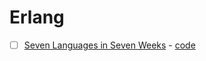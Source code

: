 # Erlang

- [ ] [Seven Languages in Seven Weeks](https://www.goodreads.com/book/show/7912517-seven-languages-in-seven-weeks) - [code](/erlang/1-seven-languages-in-seven-weeks)
